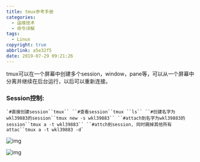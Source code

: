 ```yaml
---
title: tmux参考手册
categories:
  - 运维技术
  - 命令详解
tags:
  - Linux
copyright: true
abbrlink: a5e32f5
date: 2019-07-29 09:21:26
---
```


tmux可以在一个屏幕中创建多个session，window，pane等，可以从一个屏幕中分离并继续在后台运行，以后可以重新连接。

<!--more-->

### Session控制:

```shell
`#直接创建session``tmux`` ``#查看session``tmux ``ls`` ``#创建名字为wkl39883的session``tmux new -s wkl39883`` ``#attach到名字为wkl39883的session``tmux a -t wkl39883`` ``#attch到session, 同时踢掉其他所有attac``tmux a -t wkl39883 -d`
```

 

![img](file:///var/folders/13/5_qy4sz928nbrf6spnjzf5kr0000gn/T/WizNote/17de5170-40f4-494a-8bb4-680a07f210f9/index_files/52787115.png)

![img](file:///var/folders/13/5_qy4sz928nbrf6spnjzf5kr0000gn/T/WizNote/17de5170-40f4-494a-8bb4-680a07f210f9/index_files/52798175.png)